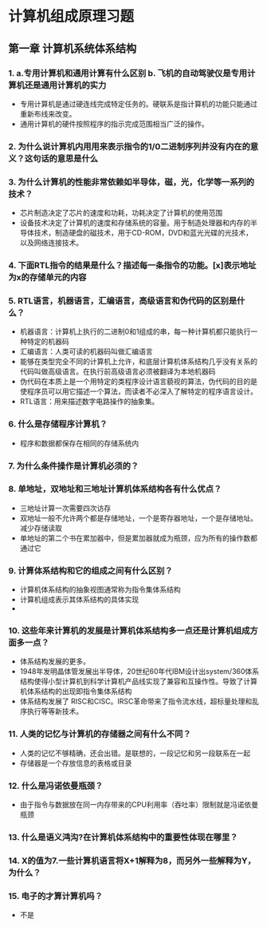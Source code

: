 # 计算机组成原理习题

## 第一章 计算机系统体系结构

### 1. a.专用计算机和通用计算有什么区别 b. 飞机的自动驾驶仪是专用计算机还是通用计算机的实力

- 专用计算机是通过硬连线完成特定任务的。硬联系是指计算机的功能只能通过重新布线来改变。
- 通用计算机的硬件按照程序的指示完成范围相当广泛的操作。

### 2. 为什么说计算机内用用来表示指令的1/0二进制序列并没有内在的意义？这句话的意思是什么

### 3. 为什么计算机的性能非常依赖如半导体，磁，光，化学等一系列的技术？

- 芯片制造决定了芯片的速度和功耗，功耗决定了计算机的使用范围
- 设备技术决定了计算机的速度和存储系统的容量。用于制造处理器和内存的半导体技术，制造硬盘的磁技术，用于CD-ROM，DVD和蓝光光碟的光技术，以及网络连接技术。

### 4. 下面RTL指令的结果是什么？描述每一条指令的功能。[x]表示地址为x的存储单元的内容

### 5. RTL语言，机器语言，汇编语言，高级语言和伪代码的区别是什么？

- 机器语言：计算机上执行的二进制0和1组成的串，每一种计算机都只能执行一种特定的机器码
- 汇编语言：人类可读的机器码叫做汇编语言
- 能够在类型完全不同的计算机上允许，和底层计算机体系结构几乎没有关系的代码叫做高级语言。在执行前高级语言必须被翻译为本地机器码
- 伪代码在本质上是一个用特定的类程序设计语言藐视的算法，伪代码的目的是使程序员可以用它描述一个算法，而读者不必深入了解特定的程序语言设计。
- RTL语言：用来描述数字电路操作的抽象集。

### 6. 什么是存储程序计算机？

- 程序和数据都保存在相同的存储系统内

### 7. 为什么条件操作是计算机必须的？

### 8. 单地址，双地址和三地址计算机体系结构各有什么优点？

- 三地址计算一次需要四次访存
- 双地址一般不允许两个都是存储地址，一个是寄存器地址，一个是存储地址。减少存储读取
- 单地址的第二个书在累加器中，但是累加器就成为瓶颈，应为所有的操作数都通过它

### 9. 计算体系结构和它的组成之间有什么区别？

- 计算机体系结构的抽象视图通常称为指令集体系结构
- 计算机组成表示其体系结构的具体实现
- 

### 10. 这些年来计算机的发展是计算机体系结构多一点还是计算机组成方面多一点？

- 体系结构发展的更多。
- 1948年发明晶体管发展出半导体，20世纪60年代IBM设计出system/360体系结构使得小型计算机到科学计算机产品线实现了兼容和互操作性。导致了计算机体系结构的出现即指令集体系结构
- 体系结构发展了 RISC和CISC。IRSC革命带来了指令流水线，超标量处理和乱序执行等等新技术。

### 11. 人类的记忆与计算机的存储器之间有什么不同？

- 人类的记忆不够精确，还会出错。是联想的，一段记忆和另一段联系在一起
- 存储器是一个存放信息的表格或目录

### 12. 什么是冯诺依曼瓶颈？

- 由于指令与数据放在同一内存带来的CPU利用率（吞吐率）限制就是冯诺依曼瓶颈

### 13. 什么是语义鸿沟?在计算机体系结构中的重要性体现在哪里？

### 14. X的值为7.一些计算机语言将X+1解释为8，而另外一些解释为Y，为什么？

### 15. 电子的才算计算机吗？

- 不是